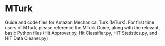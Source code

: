 # MTurk
Guide and code files for Amazon Mechanical Turk (MTurk).
For first time users of MTurk, please reference the MTurk Guide, along with the relevant, basic Python files (Hit Approver.py, Hit Classifier.py, HIT Statistics.py, and HIT Data Cleaner.py)
